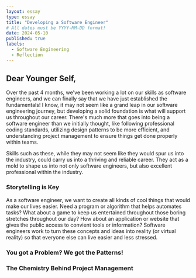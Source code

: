 ```yaml
---
layout: essay
type: essay
title: "Developing a Software Engineer"
# All dates must be YYYY-MM-DD format!
date: 2024-05-10
published: true
labels:
  - Software Engineering
  - Reflection
---
```


## Dear Younger Self,
Over the past 4 months, we've been working a lot on our skills as software engineers, and we can finally say that we have just established the fundamentals! I know, it may not seem like a grand leap in our software engineering journey, but developing a solid foundation is what will support us throughout our career. There's much more that goes into being a software engineer than we initially thought, like following professional coding standards, utilizing design patterns to be more efficient, and understanding project management to ensure things get done properly within teams.

Skills such as these, while they may not seem like they would spur us into the industry, could carry us into a thriving and reliable career. They act as a mold to shape us into not only software engineers, but also excellent professional within the industry.

### Storytelling is Key
As a software engineer, we want to create all kinds of cool things that would make our lives easier. Need a program or algorithm that helps automates tasks? What about a game to keep us entertained throughout those boring stretches throughout our day? How about an application or website that gives the public access to convient tools or information? Software engineers work to turn these concepts and ideas into reality (or virtual reality) so that everyone else can live easier and less stressed. 

### You got a Problem? We got the Patterns!

### The Chemistry Behind Project Management
